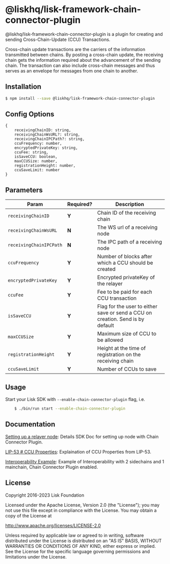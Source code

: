# @liskhq/lisk-framework-chain-connector-plugin

@liskhq/lisk-framework-chain-connector-plugin is a plugin for creating and sending Cross-Chain-Update (CCU) Transactions.

Cross-chain update transactions are the carriers of the information transmitted between chains. By posting a cross-chain update, the receiving chain gets the information required about the advancement of the sending chain. The transaction can also include cross-chain messages and thus serves as an envelope for messages from one chain to another.

## Installation

```sh
$ npm install --save @liskhq/lisk-framework-chain-connector-plugin
```

## Config Options

```
{
	receivingChainID: string,
	receivingChainWsURL?: string,
	receivingChainIPCPath?: string,
	ccuFrequency: number,
	encryptedPrivateKey: string,
	ccuFee: string,
	isSaveCCU: boolean,
	maxCCUSize: number,
	registrationHeight: number,
	ccuSaveLimit: number
}
```

## Parameters

| Param                   | Required? | Description                                                                    |
| ----------------------- | --------- | ------------------------------------------------------------------------------ |
| `receivingChainID`      | **Y**     | Chain ID of the receiving chain                                                |
| `receivingChainWsURL`   | **N**     | The WS url of a receiving node                                                 |
| `receivingChainIPCPath` | **N**     | The IPC path of a receiving node                                               |
| `ccuFrequency`          | **Y**     | Number of blocks after which a CCU should be created                           |
| `encryptedPrivateKey`   | **Y**     | Encrypted privateKey of the relayer                                            |
| `ccuFee`                | **Y**     | Fee to be paid for each CCU transaction                                        |
| `isSaveCCU`             | **Y**     | Flag for the user to either save or send a CCU on creation. Send is by default |
| `maxCCUSize`            | **Y**     | Maximum size of CCU to be allowed                                              |
| `registrationHeight`    | **Y**     | Height at the time of registration on the receiving chain                      |
| `ccuSaveLimit`          | **Y**     | Number of CCUs to save                                                         |

## Usage

Start your Lisk SDK with `--enable-chain-connector-plugin` flag, i.e.

```sh
    $ ./bin/run start --enable-chain-connector-plugin
```

## Documentation

[Setting up a relayer node](https://lisk.com/documentation/beta/run-blockchain/setup-relayer.html#installing-the-chain-connector-plugin): Details SDK Doc for setting up node with Chain Connector Plugin.

[LIP-53 # CCU Properties](https://github.com/LiskHQ/lips/blob/main/proposals/lip-0053.md#cross-chain-update-transaction-properties): Explaination of CCU Properties from LIP-53.

[Interoperability Example](https://github.com/LiskHQ/lisk-sdk/tree/release/6.1.0/examples/interop): Example of Interoperability with 2 sidechains and 1 mainchain, Chain Connector Plugin enabled.

## License

Copyright 2016-2023 Lisk Foundation

Licensed under the Apache License, Version 2.0 (the "License");
you may not use this file except in compliance with the License.
You may obtain a copy of the License at

http://www.apache.org/licenses/LICENSE-2.0

Unless required by applicable law or agreed to in writing, software
distributed under the License is distributed on an "AS IS" BASIS,
WITHOUT WARRANTIES OR CONDITIONS OF ANY KIND, either express or implied.
See the License for the specific language governing permissions and
limitations under the License.

[lisk core github]: https://github.com/LiskHQ/lisk
[lisk documentation site]: https://lisk.com/documentation/lisk-sdk/v6/references/typedoc/modules/_liskhq_lisk_framework_chain_connector_plugin.html
